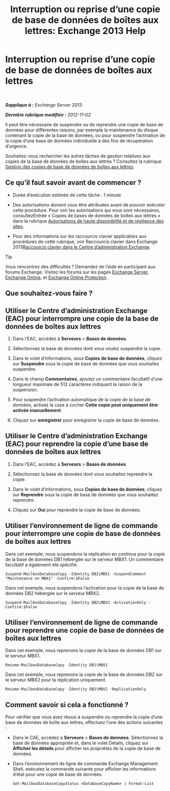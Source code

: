 ﻿---
title: 'Interruption ou reprise d’une copie de base de données de boîtes aux lettres: Exchange 2013 Help'
TOCTitle: Interruption ou reprise d’une copie de base de données de boîtes aux lettres
ms:assetid: 96aa1b82-3e15-4215-843e-3d583af9504b
ms:mtpsurl: https://technet.microsoft.com/fr-fr/library/Dd298159(v=EXCHG.150)
ms:contentKeyID: 50478768
ms.date: 05/23/2018
mtps_version: v=EXCHG.150
ms.translationtype: MT
---

# Interruption ou reprise d’une copie de base de données de boîtes aux lettres

 

_**Sapplique à :** Exchange Server 2013_

_**Dernière rubrique modifiée :** 2012-11-02_

Il peut être nécessaire de suspendre ou de reprendre une copie de base de données pour différentes raisons, par exemple la maintenance du disque contenant la copie de la base de données, ou pour suspendre l’activation de la copie d’une base de données individuelle à des fins de récupération d’urgence.

Souhaitez-vous rechercher les autres tâches de gestion relatives aux copies de la base de données de boîtes aux lettres ? Consultez la rubrique [Gestion des copies de base de données de boîtes aux lettres](managing-mailbox-database-copies-exchange-2013-help.md).

## Ce qu’il faut savoir avant de commencer ?

  - Durée d’exécution estimée de cette tâche : 1 minute

  - Des autorisations doivent vous être attribuées avant de pouvoir exécuter cette procédure. Pour voir les autorisations qui vous sont nécessaires, consultezEntrée « Copies de bases de données de boîtes aux lettres » dans la rubrique [Autorisations de haute disponibilité et de résilience des sites](high-availability-and-site-resilience-permissions-exchange-2013-help.md).

  - Pour des informations sur les raccourcis clavier applicables aux procédures de cette rubrique, voir Raccourcis clavier dans Exchange 2013[Raccourcis clavier dans le Centre d’administration Exchange](keyboard-shortcuts-in-the-exchange-admin-center-exchange-online-protection-help.md).

> [!TIP]
> Vous rencontrez des difficultés ? Demandez de l’aide en participant aux forums Exchange. Visitez les forums sur les pages <a href="https://go.microsoft.com/fwlink/p/?linkid=60612">Exchange Server</a>, <a href="https://go.microsoft.com/fwlink/p/?linkid=267542">Exchange Online</a>, et <a href="https://go.microsoft.com/fwlink/p/?linkid=285351">Exchange Online Protection</a>..


## Que souhaitez-vous faire ?

## Utiliser le Centre d’administration Exchange (EAC) pour interrompre une copie de la base de données de boîtes aux lettres

1.  Dans l’EAC, accédez à **Serveurs** \> **Bases de données**.

2.  Sélectionnez la base de données dont vous voulez suspendre la copie.

3.  Dans le volet d’informations, sous **Copies de base de données**, cliquez sur **Suspendre** sous la copie de base de données que vous souhaitez suspendre.

4.  Dans le champ **Commentaires**, ajoutez un commentaire facultatif d’une longueur maximale de 512 caractères indiquant la raison de la suspension.

5.  Pour suspendre l’activation automatique de la copie de la base de données, activez la case à cocher **Cette copie peut uniquement être activée manuellement**.

6.  Cliquez sur **enregistrer** pour enregistrer la copie de base de données.

## Utiliser le Centre d’administration Exchange (EAC) pour reprendre la copie d’une base de données de boîtes aux lettres

1.  Dans l’EAC, accédez à **Serveurs** \> **Bases de données**.

2.  Sélectionnez la base de données dont vous souhaitez reprendre la copie.

3.  Dans le volet d’informations, sous **Copies de base de données**, cliquez sur **Reprendre** sous la copie de base de données que vous souhaitez reprendre.

4.  Cliquez sur **Oui** pour reprendre la copie de base de données.

## Utiliser l’environnement de ligne de commande pour interrompre une copie de base de données de boîtes aux lettres

Dans cet exemple, nous suspendons la réplication en continue pour la copie de la base de données DB1 hébergée sur le serveur MBX1. Un commentaire facultatif a également été spécifié.

    Suspend-MailboxDatabaseCopy -Identity DB1\MBX1 -SuspendComment "Maintenance on MBX1" -Confirm:$False

Dans cet exemple, nous suspendons l’activation pour la copie de la base de données DB2 hébergée sur le serveur MBX2.

    Suspend-MailboxDatabaseCopy -Identity DB2\MBX2 -ActivationOnly -Confirm:$False

## Utiliser l’environnement de ligne de commande pour reprendre une copie de base de données de boîtes aux lettres

Dans cet exemple, nous reprenons la copie de la base de données DB1 sur le serveur MBX1.

    Resume-MailboxDatabaseCopy -Identity DB1\MBX1

Dans cet exemple, nous reprenons la copie de la base de données DB2 sur le serveur MBX2 pour la réplication uniquement.

    Resume-MailboxDatabaseCopy -Identity DB2\MBX2 -ReplicationOnly

## Comment savoir si cela a fonctionné ?

Pour vérifier que vous avez réussi à suspendre ou reprendre la copie d’une base de données de boîte aux lettres, effectuez l’une des actions suivantes :

  - Dans le CAE, accédez à **Serveurs** \> **Bases de données**. Sélectionnez la base de données appropriée et, dans le volet Détails, cliquez sur **Afficher les détails** pour afficher les propriétés de la copie de base de données.

  - Dans l’environnement de ligne de commande Exchange Management Shell, exécutez la commande suivante pour afficher les informations d’état pour une copie de base de données.
    
        Get-MailboxDatabaseCopyStatus <DatabaseCopyName> | Format-List


